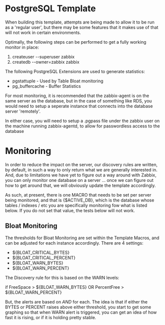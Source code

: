 # PostgreSQL Template

When building this template, attempts are being made to allow it
to be run as a 'regular user', but there may be some features that
it makes use of that will not work in certain environments.

Optimally, the following steps can be performed to get a fully working
monitor in place:

1. createuser --superuser zabbix
2. createdb --owner=zabbix zabbix

The following PostgreSQL Extensions are used to generate statistics:

- pgstattuple
        - Used by Table Bloat monitoring
- pg_buffercache
        - Buffer Statistics

For most monitoring, it is recommended that the zabbix-agent is on the same
server as the database, but in the case of something like RDS, you would need
to setup a seperate instance that connects into the database server 'remotely'.

In either case, you will need to setup a .pgpass file under the zabbix user on
the machine running zabbix-agentd, to allow for passwordless access to the
database

# Monitoring

In order to reduce the impact on the server, our discovery rules are written, by
default, in such a way to only return what we are generally interested in.  And, 
due to limitations we have yet to figure out a way around with Zabbix, you can
only monitor one database on a server ... once we can figure out how to get around
that, we will obviously update the template accordingly.

As such, at present, there is one MACRO that needs to be set per server being monitored,
and that is {$ACTIVE_DB}, which is the database whose tables / indexes / etc you are
specifically monitoring fow what is listed below.  If you do not set that value, the 
tests below will not work.

## Bloat Monitoring

The thresholds for Bloat Monitoring are set within the Template Macros, and can be
adjusted for each instance accordingly.  There are 4 settings:

- ${BLOAT_CRITICAL_BYTES}
- ${BLOAT_CRITICAL_PERCENT}
- ${BLOAT_WARN_BYTES}
- ${BLOAT_WARN_PERCENT}

The Discovery rule for this is based on the WARN levels:

  if FreeSpace > ${BLOAT_WARN_BYTES} OR PercentFree > ${BLOAT_WARN_PERCENT}

But, the alerts are based on *AND* for each.  The idea is that if either the
BYTES or PERCENT raises above either threshold, you start to get some graphing so 
that when WARN alert is triggered, you can get an idea of how fast it is rising, or
if it is holding pretty stable.


